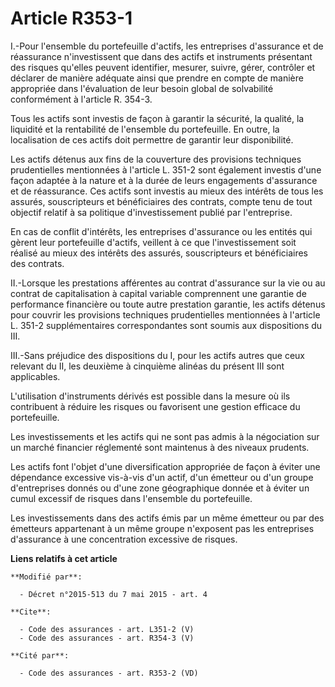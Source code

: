 # Article R353-1

I.-Pour l'ensemble du portefeuille d'actifs, les entreprises d'assurance et de réassurance n'investissent que dans des actifs
et instruments présentant des risques qu'elles peuvent identifier, mesurer, suivre, gérer, contrôler et déclarer de manière
adéquate ainsi que prendre en compte de manière appropriée dans l'évaluation de leur besoin global de solvabilité
conformément à l'article R. 354-3. 

Tous les actifs sont investis de façon à garantir la sécurité, la qualité, la liquidité et la rentabilité de l'ensemble du
portefeuille. En outre, la localisation de ces actifs doit permettre de garantir leur disponibilité. 

Les actifs détenus aux fins de la couverture des provisions techniques prudentielles mentionnées à l'article L. 351-2 sont
également investis d'une façon adaptée à la nature et à la durée de leurs engagements d'assurance et de réassurance. Ces
actifs sont investis au mieux des intérêts de tous les assurés, souscripteurs et bénéficiaires des contrats, compte tenu de
tout objectif relatif à sa politique d'investissement publié par l'entreprise. 

En cas de conflit d'intérêts, les entreprises d'assurance ou les entités qui gèrent leur portefeuille d'actifs, veillent à ce
que l'investissement soit réalisé au mieux des intérêts des assurés, souscripteurs et bénéficiaires des contrats. 

II.-Lorsque les prestations afférentes au contrat d'assurance sur la vie ou au contrat de capitalisation à capital variable
comprennent une garantie de performance financière ou toute autre prestation garantie, les actifs détenus pour couvrir les
provisions techniques prudentielles mentionnées à l'article L. 351-2 supplémentaires correspondantes sont soumis aux
dispositions du III. 

III.-Sans préjudice des dispositions du I, pour les actifs autres que ceux relevant du II, les deuxième à cinquième alinéas
du présent III sont applicables. 

L'utilisation d'instruments dérivés est possible dans la mesure où ils contribuent à réduire les risques ou favorisent une
gestion efficace du portefeuille. 

Les investissements et les actifs qui ne sont pas admis à la négociation sur un marché financier réglementé sont maintenus à
des niveaux prudents. 

Les actifs font l'objet d'une diversification appropriée de façon à éviter une dépendance excessive vis-à-vis d'un actif,
d'un émetteur ou d'un groupe d'entreprises donnés ou d'une zone géographique donnée et à éviter un cumul excessif de risques
dans l'ensemble du portefeuille. 

Les investissements dans des actifs émis par un même émetteur ou par des émetteurs appartenant à un même groupe n'exposent
pas les entreprises d'assurance à une concentration excessive de risques.

**Liens relatifs à cet article**

	**Modifié par**:

	  - Décret n°2015-513 du 7 mai 2015 - art. 4

	**Cite**:

	  - Code des assurances - art. L351-2 (V)
	  - Code des assurances - art. R354-3 (V)

	**Cité par**:

	  - Code des assurances - art. R353-2 (VD)
